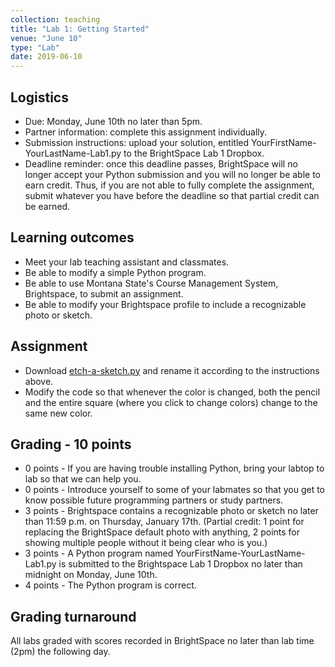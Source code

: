 ```yaml
---
collection: teaching
title: "Lab 1: Getting Started"
venue: "June 10"
type: "Lab"
date: 2019-06-10
---
```


## Logistics
* Due: Monday, June 10th no later than 5pm.
* Partner information: complete this assignment individually.
* Submission instructions: upload your solution, entitled YourFirstName-YourLastName-Lab1.py
to the BrightSpace Lab 1 Dropbox.
* Deadline reminder: once this deadline passes, BrightSpace will no longer accept your Python
submission and you will no longer be able to earn credit. Thus, if you are not able to fully
complete the assignment, submit whatever you have before the deadline so that partial credit can be earned.

## Learning outcomes
* Meet your lab teaching assistant and classmates.
* Be able to modify a simple Python program.
* Be able to use Montana State's Course Management System, Brightspace, to submit an assignment.
* Be able to modify your Brightspace profile to include a recognizable photo or sketch.

## Assignment
* Download [etch-a-sketch.py](https://lgw2.github.io/teaching/csci127-summer-2019/labs/etch-a-sketch.py)
and rename it according to the instructions above.
* Modify the code so that whenever the color is changed, both the pencil and the entire square (where you click to change colors) change to the same new color.

## Grading - 10 points
* 0 points - If you are having trouble installing Python, bring your labtop to lab so that we can help you.
* 0 points - Introduce yourself to some of your labmates so that you get to know possible future programming partners or study partners.
* 3 points - Brightspace contains a recognizable photo or sketch no later than 11:59 p.m. on Thursday, January 17th. (Partial credit: 1 point for replacing the BrightSpace default photo with anything, 2 points for showing multiple people without it being clear who is you.)
* 3 points - A Python program named YourFirstName-YourLastName-Lab1.py is submitted to the
Brightspace Lab 1 Dropbox no later than midnight on Monday, June 10th.
* 4 points - The Python program is correct.

## Grading turnaround
All labs graded with scores recorded in BrightSpace no later than lab time (2pm) the following day.
